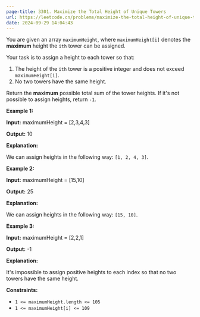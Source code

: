 ```yaml
---
page-title: 3301. Maximize the Total Height of Unique Towers
url: https://leetcode.cn/problems/maximize-the-total-height-of-unique-towers/description/
date: 2024-09-29 14:04:43
---
```

You are given an array `maximumHeight`, where `maximumHeight[i]` denotes the **maximum** height the `ith` tower can be assigned.

Your task is to assign a height to each tower so that:

1.  The height of the `ith` tower is a positive integer and does not exceed `maximumHeight[i]`.
2.  No two towers have the same height.

Return the **maximum** possible total sum of the tower heights. If it's not possible to assign heights, return `-1`.

**Example 1:**

**Input:** maximumHeight = \[2,3,4,3\]

**Output:** 10

**Explanation:**

We can assign heights in the following way: `[1, 2, 4, 3]`.

**Example 2:**

**Input:** maximumHeight = \[15,10\]

**Output:** 25

**Explanation:**

We can assign heights in the following way: `[15, 10]`.

**Example 3:**

**Input:** maximumHeight = \[2,2,1\]

**Output:** \-1

**Explanation:**

It's impossible to assign positive heights to each index so that no two towers have the same height.

**Constraints:**

-   `1 <= maximumHeight.length <= 105`
-   `1 <= maximumHeight[i] <= 109`